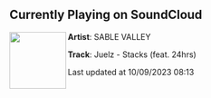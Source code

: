 ## Currently Playing on SoundCloud

[<img align="left" width="100" src="https://i1.sndcdn.com/artworks-8uGO64bpAHFYwQIp-YzU4Rg-t500x500.jpg">](https://soundcloud.com/sablevalley/stacks)

**Artist**: SABLE VALLEY 

**Track**: Juelz - Stacks (feat. 24hrs)

Last updated at 10/09/2023 08:13
